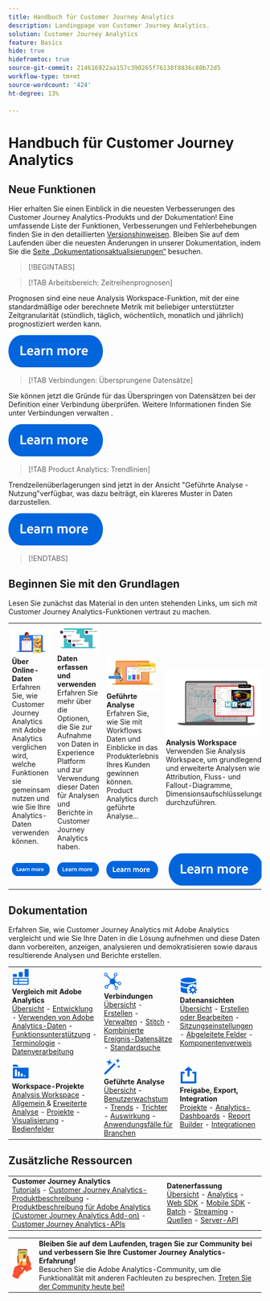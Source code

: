 ```yaml
---
title: Handbuch für Customer Journey Analytics
description: Landingpage von Customer Journey Analytics.
solution: Customer Journey Analytics
feature: Basics
hide: true
hidefromtoc: true
source-git-commit: 214616922aa157c390265f76138f8836c80b72d5
workflow-type: tm+mt
source-wordcount: '424'
ht-degree: 13%

---
```


# Handbuch für Customer Journey Analytics


## Neue Funktionen

Hier erhalten Sie einen Einblick in die neuesten Verbesserungen des Customer Journey Analytics-Produkts und der Dokumentation! Eine umfassende Liste der Funktionen, Verbesserungen und Fehlerbehebungen finden Sie in den detaillierten [Versionshinweisen](../release-notes/latest.md). Bleiben Sie auf dem Laufenden über die neuesten Änderungen in unserer Dokumentation, indem Sie die [Seite „Dokumentationsaktualisierungen“](../release-notes/doc-changes.md) besuchen.

>[!BEGINTABS]

>[!TAB Arbeitsbereich: Zeitreihenprognosen]

Prognosen sind eine neue Analysis Workspace-Funktion, mit der eine standardmäßige oder berechnete Metrik mit beliebiger unterstützter Zeitgranularität (stündlich, täglich, wöchentlich, monatlich und jährlich) prognostiziert werden kann.

[![Bild](assets/learn-more-button.svg)](../analysis-workspace/export/export-cloud.md)

>[!TAB Verbindungen: Übersprungene Datensätze]

Sie können jetzt die Gründe für das Überspringen von Datensätzen bei der Definition einer Verbindung überprüfen. Weitere Informationen finden Sie unter Verbindungen verwalten .

[![Bild](assets/learn-more-button.svg)](/help/connections/manage-connections.md)

>[!TAB Product Analytics: Trendlinien]

Trendzeilenüberlagerungen sind jetzt in der Ansicht &quot;Geführte Analyse - Nutzung&quot;verfügbar, was dazu beiträgt, ein klareres Muster in Daten darzustellen.

[![Bild](assets/learn-more-button.svg)](/help/guided-analysis/types/usage.md)

>[!ENDTABS]

## Beginnen Sie mit den Grundlagen

Lesen Sie zunächst das Material in den unten stehenden Links, um sich mit Customer Journey Analytics-Funktionen vertraut zu machen.

<table style="table-layout:fixed">
  <tr style="border: 0;">
    <td>
    <a href="/help/getting-started/aa-vs-cja/overview.md"><img src="./assets/aa-vs-cja.png"></a>
    <div><strong>Über Online-Daten</strong><br/>Erfahren Sie, wie Customer Journey Analytics mit Adobe Analytics verglichen wird, welche Funktionen sie gemeinsam nutzen und wie Sie Ihre Analytics-Daten verwenden können.</div>
    </td>
    <td>
    <a href="/help/data-ingestion/data-ingestion.md"><img src="./assets/data-ingestion.png"></a>
    <div><strong>Daten erfassen und verwenden</strong><br/>Erfahren Sie mehr über die Optionen, die Sie zur Aufnahme von Daten in Experience Platform und zur Verwendung dieser Daten für Analysen und Berichte in Customer Journey Analytics haben.</div>
    </td>
    <td>
    <a href="/help/guided-analysis/overview.md"><img src="./assets/product-analytics.png"></a>
    <div><strong>Geführte Analyse</strong><br/>Erfahren Sie, wie Sie mit Workflows Daten und Einblicke in das Produkterlebnis Ihres Kunden gewinnen können. Product Analytics durch geführte Analyse...
    </div>
    </td>
    <td>
    <a href="/help/analysis-workspace/home.md"><img src="./assets/workspace.png"></a>
    <div><strong>Analysis Workspace</strong><br/>Verwenden Sie Analysis Workspace, um grundlegende und erweiterte Analysen wie Attribution, Fluss- und Fallout-Diagramme, Dimensionsaufschlüsselungen durchzuführen.</div>
    </td>
  </tr>
  <tr style="border: 0;">
    <td align="center"><a href="/help/getting-started/aa-vs-cja/overview.md"><img src="./assets/learn-more-button.svg"></a></td>
    <td align="center"><a href="/help/data-ingestion/data-ingestion.md"><img src="./assets/learn-more-button.svg"></a></td>
    <td align="center"><a href="/help/guided-analysis/overview.md"><img src="./assets/learn-more-button.svg"></a></td>
    <td align="center"><a href="/help/analysis-workspace/home.md"><img src="./assets/learn-more-button.svg"></a></td>
    </tr>
</table>

## Dokumentation

Erfahren Sie, wie Customer Journey Analytics mit Adobe Analytics vergleicht und wie Sie Ihre Daten in die Lösung aufnehmen und diese Daten dann vorbereiten, anzeigen, analysieren und demokratisieren sowie daraus resultierende Analysen und Berichte erstellen.

<table style="table-layout:auto">
  <tr style="border: 0;">
    <td>
      <img src="./assets/analytics.svg" width="35px"><br/>
      <strong>Vergleich mit Adobe Analytics</strong><br/><a href="/help/getting-started/aa-vs-cja/overview.md">Übersicht</a> - <a href="/help/getting-started/aa-to-cja.md">Entwicklung</a> - <a href="/help/getting-started/aa-vs-cja/aa-data-in-cja.md">Verwenden von Adobe Analytics-Daten</a> - <a href="/help/getting-started/aa-vs-cja/cja-aa.md">Funktionsunterstützung</a> - <a href="/help/getting-started/aa-vs-cja/terminology.md">Terminologie</a> - <a href="/help/getting-started/aa-vs-cja/data-processing-comparisons.md">Datenverarbeitung</a>
    </td>
    <td>
      <img src="./assets/connections.svg" width="35px"><br/>
      <strong>Verbindungen</strong><br/><a href="/help/connections/overview.md">Übersicht</a> - <a href="/help/connections/create-connection.md">Erstellen</a> - <a href="/help/connections/manage-connections.md">Verwalten</a> - <a href="/help/stitching/overview.md">Stitch</a> - <a href="/help/connections/combined-dataset.md">Kombinierte Ereignis-Datensätze</a> - <a href="/help/connections/standard-lookups.md">Standardsuche</a>
    </td>
     <td>
      <img src="./assets/dataviews.svg" width="35px"><br/>
      <strong>Datenansichten</strong><br/><a href="/help/data-views/data-views.md">Übersicht</a> - <a href="/help/data-views/create-dataview.md">Erstellen oder Bearbeiten</a> - <a href="/help/data-views/session-settings.md">Sitzungseinstellungen</a> - <a href="/help/data-views/derived-fields/derived-fields.md">Abgeleitete Felder</a> - <a href="/help/data-views/component-reference.md">Komponentenverweis</a>
    </td>

</tr>
  <tr style="border: 0;">
    <td>
      <img src="./assets/workspace.svg" width="35px"><br/>
      <strong>Workspace-Projekte</strong><br/><a href="/help/analysis-workspace/home.md">Analysis Workspace</a> - <a href="/help/analysis-workspace/perform-basic-analysis.md">Allgemein </a> &amp; <a href="/help/analysis-workspace/perform-adv-analysis.md">Erweiterte Analyse</a> - <a href="/help/analysis-workspace/build-workspace-project/freeform-overview.md">Projekte</a> - <a href="/help/analysis-workspace/visualizations/freeform-analysis-visualizations.md">Visualisierung</a> - <a href="/help/analysis-workspace/c-panels/freeform-panel.md">Bedienfelder</a>
    </td>
    <td>
      <img src="./assets/guided-analysis.svg" width="35px"><br/>
      <strong>Geführte Analyse</strong><br/><a href="/help/guided-analysis/overview.md">Übersicht</a> - <a href="/help/guided-analysis/types/active.md">Benutzerwachstum</a> - <a href="/help/guided-analysis/types/usage.md">Trends</a> - <a href="/help/guided-analysis/types/friction.md">Trichter</a> - <a href="/help/guided-analysis/types/release.md">Auswirkung</a> - <a href="/help/guided-analysis/industry-use-cases.md">Anwendungsfälle für Branchen</a>
    </td>
    <td>
      <img src="./assets/share.svg" width="35px"><br/>
      <strong>Freigabe, Export, Integration</strong><br/><a href="/help/analysis-workspace/curate-share/share-projects.md">Projekte</a> - <a href="/help/mobile-app/home.md">Analytics-Dashboards</a> - <a href="/help/report-builder/report-buider-overview.md">Report Builder</a>  - <a href="/help/integrations/overview.md">Integrationen</a>
    </td>
  </tr>
</table>

## Zusätzliche Ressourcen

<table style="table-layout:fixed"><tr style="border: 0;">
<td><strong>Customer Journey Analytics</strong><br/>
<a href="https://experienceleague.adobe.com/docs/customer-journey-analytics-learn/tutorials/overview.html" target="_blank">Tutorials</a> - <a href="https://helpx.adobe.com/legal/product-descriptions/customer-journey-analytics.html" target="_blank">Customer Journey Analytics-Produktbeschreibung</a> - <a href="https://helpx.adobe.com/legal/product-descriptions/adobe-analytics-addon-customer-journey-analytics.html" target="_blank">Produktbeschreibung für Adobe Analytics (Customer Journey Analytics Add-on)</a> - <a href="https://developer.adobe.com/cja-apis/docs/" target="_blank">Customer Journey Analytics-APIs</a>
</td>
<td><strong>Datenerfassung</strong><br/><a href="/help/data-ingestion/data-ingestion.md">Übersicht</a> - <a href="/help/data-ingestion/analytics.md">Analytics</a> - <a href="/help/data-ingestion/aepwebsdk.md">Web SDK</a> - <a href="/help/data-ingestion/aepmobilesdk.md">Mobile SDK</a> - <a href="/help/data-ingestion/aepmobilesdk.md">Batch</a> - <a href="/help/data-ingestion/streaming.md">Streaming</a> - <a href="/help/data-ingestion/sources.md">Quellen</a> - <a href="/help/data-ingestion/serverapi.md">Server-API</a>
</td>
</tr></table>


<table style="table-layout:auto" class="tablelayout-is-fixed"><tbody><tr style="border: 0;"><td><img src="./assets/newsletter.png"></td><td>
<b>Bleiben Sie auf dem Laufenden, tragen Sie zur Community bei und verbessern Sie Ihre Customer Journey Analytics-Erfahrung!</b><br>Besuchen Sie die Adobe Analytics-Community, um die Funktionalität mit anderen Fachleuten zu besprechen. <a href="https://experienceleaguecommunities.adobe.com/t5/adobe-analytics/ct-p/adobe-analytics-community?lang=de">Treten Sie der Community heute bei!</a></td></tr></tbody></table>
